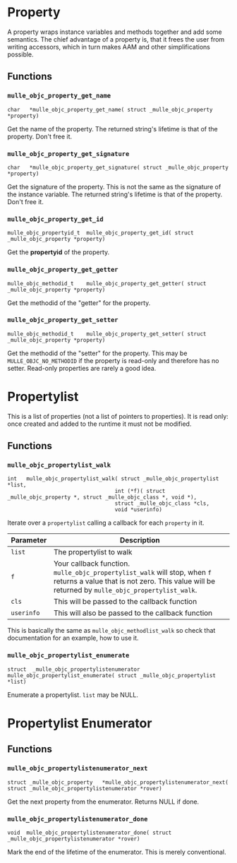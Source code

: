 # Property

A property wraps instance variables and methods together and add some semantics.
The chief advantage of a property is, that it frees the user from writing
accessors, which in turn makes AAM and other simplifications possible.

##  Functions

### `mulle_objc_property_get_name`

```
char   *mulle_objc_property_get_name( struct _mulle_objc_property *property)
```

Get the name of the property. The returned string's lifetime is that of the property. Don't free it.


### `mulle_objc_property_get_signature`

```
char   *mulle_objc_property_get_signature( struct _mulle_objc_property *property)
```

Get the signature of the property. This is not the same as the signature of the instance variable. The returned string's lifetime is that of the property. Don't free it.

### `mulle_objc_property_get_id`

```
mulle_objc_propertyid_t  mulle_objc_property_get_id( struct _mulle_objc_property *property)
```

Get the **propertyid** of the property.


### `mulle_objc_property_get_getter`

```
mulle_objc_methodid_t    mulle_objc_property_get_getter( struct _mulle_objc_property *property)
```

Get the methodid of the "getter" for the property.


### `mulle_objc_property_get_setter`

```
mulle_objc_methodid_t    mulle_objc_property_get_setter( struct _mulle_objc_property *property)
```

Get the methodid of the "setter" for the property. This may be `MULLE_OBJC_NO_METHODID` if the property is read-only and therefore has no setter. Read-only properties are rarely a good idea.


# Propertylist

This is a list of properties (not a list of pointers to properties). It
is read only: once created and added to the runtime it must not be modified.

## Functions

### `mulle_objc_propertylist_walk`

```
int   mulle_objc_propertylist_walk( struct _mulle_objc_propertylist *list,
                                  int (*f)( struct _mulle_objc_property *, struct _mulle_objc_class *, void *),
                                  struct _mulle_objc_class *cls,
                                  void *userinfo)
```

Iterate over a `propertylist` calling a callback for each `property` in it.

Parameter  | Description
-----------|-----------------------------
`list`     | The propertylist to walk
`f`        | Your callback function. `mulle_objc_propertylist_walk` will stop, when `f` returns a value that is not zero. This value will be returned by `mulle_objc_propertylist_walk`.
`cls`      | This will be passed to the callback function
`userinfo` | This will also be passed to the callback function

This is basically the same as `mulle_objc_methodlist_walk` so check that documentation for an example, how to use it.


### `mulle_objc_propertylist_enumerate`


```
struct  _mulle_objc_propertylistenumerator   mulle_objc_propertylist_enumerate( struct _mulle_objc_propertylist *list)
```

Enumerate a propertylist. `list` may be NULL.



# Propertylist Enumerator

## Functions


### `mulle_objc_propertylistenumerator_next`

```
struct _mulle_objc_property   *mulle_objc_propertylistenumerator_next( struct _mulle_objc_propertylistenumerator *rover)
```

Get the next property from the enumerator. Returns NULL if done.


### `mulle_objc_propertylistenumerator_done`

```
void  mulle_objc_propertylistenumerator_done( struct _mulle_objc_propertylistenumerator *rover)
```

Mark the end of the lifetime of the enumerator. This is merely conventional.
